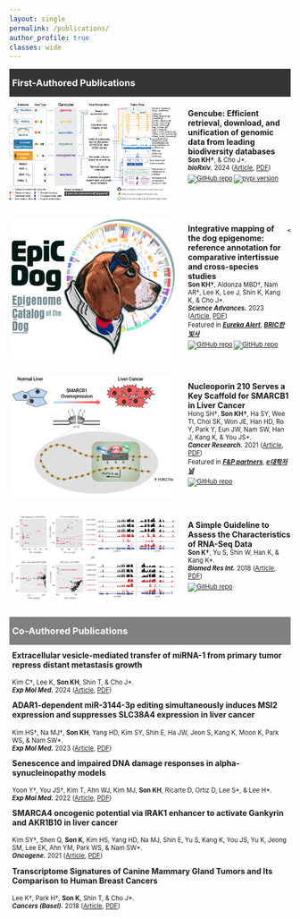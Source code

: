```yaml
---
layout: single
permalink: /publications/
author_profile: true
classes: wide
---
```

<style>    
    h3 {
        margin-top: 0;
        margin-bottom: 0;
        padding-left: 5px;
    }
    .intro ul {
        margin-top: 4px;
        margin-bottom: 0;
        list-style-type: square;
    }
    .intro p {
        margin-top: 0;
        margin-bottom: 0;
        color: gray;
        font-size: 80%;
    }
    .black-box {
        background-color: #353535;
        color: white;
        padding-top: 15px;
        padding-bottom: 15px;
    }
    .gray-box {
        background-color: gray;
        color: white;
        padding-top: 15px;
        padding-bottom: 15px;
    }
    .first-author {
        display: flex;
        justify-content: flex-start;
        align-items: top;
        margin-top: 10px;
        margin-bottom: 30px;
    }
    .first-author img:not(.badge) {
        width: 300px;
        margin-right: 20px;
    }
    .first-author p {
        font-size: 80%;
    }
    .special-text {
        font-size: 125%;
    }
    .second-author {
        margin-top: 10px;
        padding-left: 5px;
    }
    .second-author p {
        font-size: 80%;
        padding-top: 5px;
    }
    .badges {
      display: flex;
      gap: 2px;
      margin-top: 5px;
    }
    .badges a {
        display: inline-block; /* Make the anchor tag fit its content */
    }
    .badges img.badge {
        display: block;
        height: 20px; /* Set the height */
        width: auto; /* Maintain aspect ratio */
    }
    /* 화면 크기에 따른 이미지와 글 배치 변경 */
    @media (max-width: 600px) {
        .first-author {
            display: block;
            text-align: left;
        }
        .first-author img {
            margin: 0 auto 15px; /* 이미지 하단 마진 추가, 자동 가로 마진으로 중앙 정렬 */
            display: block; /* 이미지를 블록 레벨 요소로 설정 */
            width: 100%; /* 이미지 너비를 부모 컨테이너에 맞게 조정 */
            max-width: 300px; /* 최대 이미지 크기를 제한 */
        }
        .first-author p {
            /* 텍스트에 대한 추가적인 스타일링이 필요하지 않음 */
        }
    }
</style>

<div class="black-box">
    <h3>First-Authored Publications</h3>
</div>


<div class="first-author">
    <img src="../images/profile/First_Gencube.jpg" alt="image">
    <p>
    <strong class="special-text">Gencube: Efficient retrieval, download, and unification of genomic data from leading biodiversity databases</strong><br>
    <strong>Son KH&#8224;</strong>, &amp; Cho J*.<br>
    <strong><em>bioRxiv.</em></strong> 2024 (<a href="https://www.biorxiv.org/content/10.1101/2024.07.18.604168v1.full" target="_blank" style="color: inherit; ">Article</a>, <a href="https://www.biorxiv.org/content/10.1101/2024.07.18.604168v1.full.pdf" target="_blank" style="color: inherit; ">PDF</a>)
    <span class="badges">
        <a href="https://github.com/snu-cdrc/gencube" target="_blank" style="color: inherit; "><img src="https://img.shields.io/badge/GitHub-repo-blue?logo=github" alt="GitHub repo" class="badge"></a>
        <a href="https://pypi.org/project/gencube/" target="_blank" style="color: inherit; "><img src="https://img.shields.io/pypi/v/gencube" alt="pypi version" class="badge"></a>
    </span>
    </p>
</div>

<div class="first-author">
    <img src="../images/profile/First_EpicDog.jpg" alt="image">
    <p>
    <strong class="special-text">Integrative mapping of the dog epigenome: reference annotation for comparative intertissue and cross-species studies</strong><br>
    <strong>Son KH&#8224;</strong>, Aldonza MBD&#8224;, Nam AR&#8224;, Lee K, Lee J, Shin K, Kang K, &amp; Cho J*.<br>
    <strong><em>Science Advances.</em></strong> 2023 (<a href="https://www.science.org/doi/10.1126/sciadv.ade3399" target="_blank" style="color: inherit; ">Article</a>, <a href="https://www.science.org/doi/epdf/10.1126/sciadv.ade3399" target="_blank" style="color: inherit; ">PDF</a>)<br>
    Featured in <strong><em><a href="https://www.eurekalert.org/news-releases/994987" target="_blank" style="color: inherit; ">Eureka Alert</a></em></strong>, <strong><em><a href="https://www.ibric.org/bric/hanbitsa/treatise.do?mode=treatise-view&id=88641&authorId=41749#!/list" target="_blank" style="color: inherit; ">BRIC한빛사</a></em></strong>
    <span class="badges">
        <a href="https://github.com/snu-cdrc/dog-reference-epigenome" target="_blank" style="color: inherit; "><img src="https://img.shields.io/badge/GitHub-repo-blue?logo=github" alt="GitHub repo" class="badge"></a>
        <a href="https://www.ncbi.nlm.nih.gov/geo/query/acc.cgi?acc=GSE203107" target="_blank" style="color: inherit; "><img src="https://img.shields.io/badge/raw_data-GEO-red" alt="GitHub repo" class="badge"></a>
    </span>
    
    </p>
</div>
<div class="first-author">
    <img src="../images/profile/First_SMARCB1.jpg" alt="image">
    <p>
    <strong class="special-text">Nucleoporin 210 Serves a Key Scaffold for SMARCB1 in Liver Cancer</strong><br>
    Hong SH&#8224;, <strong>Son KH&#8224;</strong>, Ha SY, Wee  TI, Choi SK, Won JE, Han HD, Ro Y, Park Y, Eun JW, Nam SW, Han J, Kang K, &amp; You JS*.<br>
    <strong><em>Cancer Research.</em></strong> 2021 (<a href="https://aacrjournals.org/cancerres/article/81/2/356/648678/Nucleoporin-210-Serves-a-Key-Scaffold-for-SMARCB1" target="_blank" style="color: inherit; ">Article</a>, <a href="https://watermark.silverchair.com/356.pdf?token=AQECAHi208BE49Ooan9kkhW_Ercy7Dm3ZL_9Cf3qfKAc485ysgAAAq4wggKqBgkqhkiG9w0BBwagggKbMIIClwIBADCCApAGCSqGSIb3DQEHATAeBglghkgBZQMEAS4wEQQMAzOIhwS0TWN0ciuWAgEQgIICYYJOMDTAAaQbaeAbArnxFmeex1EOop1d9TNHCvLEePjeJjBBfdn_JVxfq76RJod_qK1uMtPhryFjzwfhy-igweWuMT8z2YBIl3ZCNSRgiJX3ph2X_5CxnByACCaCrp4Sdr0-3zU9gu00dot9g8il8_1NJX3h050usSrRJ1Zq5NeOg-BNO8H3EjWKspL42vdqJRt39yZ88YEnNj5NL1t4t-pLBilKwDCzqihNypuD6Ud84ezczrQIOQ27NhCZdqmUXf-7fM10-S6Zjddfa1eTVv_1cOw0XqaKpRnTX6a-wzNuk-MdfLXz3asTDdMQCY_yBQtnnZ7HNz0gHN2AVG5abDI9mnArLpAfu30lmNAsPoDNlXIAHTVPz2YmgZ9Gh3d09im3ytOW1SQsAMeQeZOwxJyM7VJVN9nAZLQUu2dLUkRd8il7B3NGXllGyd7uYt5Y3adCCMHOmqTirxS-Rmqw8zUTYE58fFHr8yrqie0LF0S6rLTjuNDE81NHktqtY77YvEh8QrtMwhEXSDPih0tpyfzYrkjr5yt6oEHbcnGHTEGPiev1REkDv8-P5hLZIHtV56fSvBDyCr-t-RfTg-fNs_9bkS1erbqv_-Ea-_59b5IhruM4FHnhPT1OmnCULTHV7w2uafYltD7BlJX1KSyJANM5Ds5HIdykTDlp_R2W-C-I2wRBPgAr-ThnLwqbNhB7DINcH1vE_-GRcvvWyOkYBBUurDeeGdRhuV8EIK1hHv46Ve-PHUKiZ0tgXT1ebMXfgVm6FRe8Bz-6dGVhOZ1pAs2OzjUAGPCtI9FanLFUXLY7DQ" target="_blank" style="color: inherit; ">PDF</a>)<br>
    Featured in <strong><em><a href="https://www.youtube.com/watch?v=Z9S5iFksCXg" target="_blank" style="color: inherit; ">F&P partners</a></em></strong>, <strong><em><a href="https://m.dhnews.co.kr/news/view/179522668215231" target="_blank" style="color: inherit; ">e대학저널</a></em></strong>
    <span class="badges">
        <a href="https://www.ncbi.nlm.nih.gov/geo/query/acc.cgi?acc=GSE122727" target="_blank" style="color: inherit; "><img src="https://img.shields.io/badge/raw_data-GEO-red" alt="GitHub repo" class="badge"></a>
    </span>
    </p>
</div>
<div class="first-author">
    <img src="../images/profile/First_RNA-seq.jpg" alt="image">
    <p>
    <strong class="special-text">A Simple Guideline to Assess the Characteristics of RNA-Seq Data</strong><br>
    <strong>Son K&#8224;</strong>, Yu S, Shin W, Han K, &amp; Kang K*.<br>
    <strong><em>Biomed Res Int.</em></strong> 2018 (<a href="https://www.hindawi.com/journals/bmri/2018/2906292/" target="_blank" style="color: inherit; ">Article</a>, <a href="https://downloads.hindawi.com/journals/bmri/2018/2906292.pdf" target="_blank" style="color: inherit; ">PDF</a>)
    <span class="badges">
        <a href="https://www.ncbi.nlm.nih.gov/geo/query/acc.cgi?acc=GSE110114" target="_blank" style="color: inherit; "><img src="https://img.shields.io/badge/raw_data-GEO-red" alt="GitHub repo" class="badge"></a>
    </span>
    </p>
</div>


<div class="gray-box">
    <h3>Co-Authored Publications</h3>
</div>

<div class="second-author">
    <strong>Extracellular vesicle-mediated transfer of miRNA-1 from primary tumor repress distant metastasis growth</strong><br>
    <p>
    Kim C&#8224;, Lee K, <strong>Son KH</strong>, Shin T, &amp; Cho J*.<br>
    <strong><em>Exp Mol Med.</em></strong> 2024 (<a href="https://www.nature.com/articles/s12276-024-01181-7" target="_blank" style="color: inherit; ">Article</a>, <a href="https://www.nature.com/articles/s12276-024-01181-7.pdf" target="_blank" style="color: inherit; ">PDF</a>)
    </p>
    <strong>ADAR1-dependent miR-3144-3p editing simultaneously induces MSI2 expression and suppresses SLC38A4 expression in liver cancer</strong><br>
    <p>
    Kim HS&#8224;, Na MJ&#8224;, <strong>Son KH</strong>, Yang HD, Kim SY, Shin E, Ha JW, Jeon S, Kang K, Moon K, Park WS, &amp; Nam SW*.<br>
    <strong><em>Exp Mol Med.</em></strong> 2023 (<a href="https://www.nature.com/articles/s12276-022-00916-8" target="_blank" style="color: inherit; ">Article</a>, <a href="https://www.nature.com/articles/s12276-022-00916-8.pdf" target="_blank" style="color: inherit; ">PDF</a>)
    </p>
    <strong>Senescence and impaired DNA damage responses in alpha-synucleinopathy models</strong><br>
    <p>
    Yoon Y&#8224;, You JS&#8224;, Kim T, Ahn WJ, Kim MJ, <strong>Son KH</strong>, Ricarte D, Ortiz D, Lee S*, &amp; Lee H*.<br>
    <strong><em>Exp Mol Med.</em></strong> 2022 (<a href="https://www.nature.com/articles/s12276-022-00727-x" target="_blank" style="color: inherit; ">Article</a>, <a href="https://www.nature.com/articles/s12276-022-00727-x.pdf" target="_blank" style="color: inherit; ">PDF</a>)
    </p>
    <strong>SMARCA4 oncogenic potential via IRAK1 enhancer to activate Gankyrin and AKR1B10 in liver cancer</strong><br>
    <p>
    Kim SY&#8224;, Shen Q, <strong>Son K</strong>, Kim HS, Yang HD, Na MJ, Shin E, Yu S, Kang K, You JS, Yu K, Jeong SM, Lee EK, Ahn YM, Park WS, &amp; Nam SW*.<br>
    <strong><em>Oncogene.</em></strong> 2021 (<a href="https://www.nature.com/articles/s41388-021-01875-6" target="_blank" style="color: inherit; ">Article</a>, <a href="https://www.nature.com/articles/s41388-021-01875-6.pdf" target="_blank" style="color: inherit; ">PDF</a>)
    </p>
    <strong>Transcriptome Signatures of Canine Mammary Gland Tumors and Its Comparison to Human Breast Cancers</strong><br>
    <p>
    Lee K&#8224;, Park H&#8224;, <strong>Son K</strong>, Shin T, &amp; Cho J*.<br>
    <strong><em>Cancers (Basel).</em></strong> 2018 (<a href="https://www.mdpi.com/2072-6694/10/9/317" target="_blank" style="color: inherit; ">Article</a>, <a href="https://www.mdpi.com/2072-6694/10/9/317/pdf?version=1536322358" target="_blank" style="color: inherit; ">PDF</a>)
    </p>
</div>
